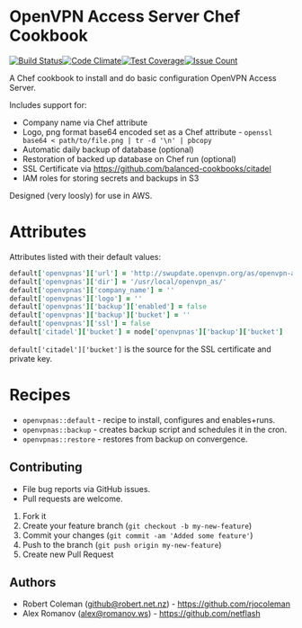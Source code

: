 # OpenVPN Access Server Chef Cookbook


[![Build Status](https://travis-ci.org/netflash/openvpnas.svg?branch=master)](https://travis-ci.org/netflash/openvpnas)[![Code Climate](https://codeclimate.com/github/netflash/openvpnas/badges/gpa.svg)](https://codeclimate.com/github/netflash/openvpnas)[![Test Coverage](https://codeclimate.com/github/netflash/openvpnas/badges/coverage.svg)](https://codeclimate.com/github/netflash/openvpnas/coverage)[![Issue Count](https://codeclimate.com/github/netflash/openvpnas/badges/issue_count.svg)](https://codeclimate.com/github/netflash/openvpnas)

A Chef cookbook to install and do basic configuration OpenVPN Access Server.

Includes support for:

* Company name via Chef attribute
* Logo, png format base64 encoded set as a Chef attribute - `openssl base64 < path/to/file.png | tr -d '\n' | pbcopy`
* Automatic daily backup of database (optional)
* Restoration of backed up database on Chef run (optional)
* SSL Certificate via https://github.com/balanced-cookbooks/citadel
* IAM roles for storing secrets and backups in S3

Designed (very loosly) for use in AWS.


# Attributes

Attributes listed with their default values:

```ruby
default['openvpnas']['url'] = 'http://swupdate.openvpn.org/as/openvpn-as-2.1.2-CentOS7.x86_64.rpm'
default['openvpnas']['dir'] = '/usr/local/openvpn_as/'
default['openvpnas']['company_name'] = ''
default['openvpnas']['logo'] = ''
default['openvpnas']['backup']['enabled'] = false
default['openvpnas']['backup']['bucket'] = ''
default['openvpnas']['ssl'] = false
default['citadel']['bucket'] = node['openvpnas']['backup']['bucket']
```

`default['citadel']['bucket']` is the source for the SSL certificate and private key.


# Recipes

* `openvpnas::default` - recipe to install, configures and enables+runs.
* `openvpnas::backup` - creates backup script and schedules it in the cron.
* `openvpnas::restore` - restores from backup on convergence.


## Contributing

* File bug reports via GitHub issues.
* Pull requests are welcome.

1. Fork it
2. Create your feature branch (`git checkout -b my-new-feature`)
3. Commit your changes (`git commit -am 'Added some feature'`)
4. Push to the branch (`git push origin my-new-feature`)
5. Create new Pull Request

## Authors
  * Robert Coleman (<github@robert.net.nz>) - https://github.com/rjocoleman
  * Alex Romanov (<alex@romanov.ws>) - https://github.com/netflash


